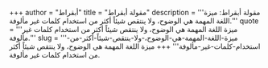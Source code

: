 +++
author = "أبقراط"
title = "مقولة أبقراط"
description = '''مقولة أبقراط: ميزة اللغة المهمة هي الوضوح، ولا ينتقص شيئاً أكثر من استخدام كلمات غير مألوفة.'''
quote = '''ميزة اللغة المهمة هي الوضوح، ولا ينتقص شيئاً أكثر من استخدام كلمات غير مألوفة.'''
slug = '''ميزة-اللغة-المهمة-هي-الوضوح،-ولا-ينتقص-شيئاً-أكثر-من-استخدام-كلمات-غير-مألوفة'''
+++
ميزة اللغة المهمة هي الوضوح، ولا ينتقص شيئاً أكثر من استخدام كلمات غير مألوفة.
